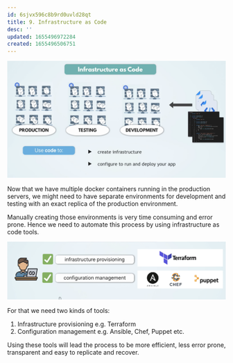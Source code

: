 ```yaml
---
id: 6sjvx596c8b9rd0uvld28qt
title: 9. Infrastructure as Code
desc: ''
updated: 1655496972284
created: 1655496506751
---
```


![Setting up multiple environments](/assets/images/2022-06-18-01-41-30.png)

Now that we have multiple docker containers running in the production servers, we might need to have separate environments for development and testing with an exact replica of the production environment.

Manually creating those environments is very time consuming and error prone. Hence we need to automate this process by using infrastructure as code tools.

![Infrastructure as code tools](/assets/images/2022-06-18-01-41-59.png)

For that we need two kinds of tools:

1. Infrastructure provisioning e.g. Terraform
2. Configuration management e.g. Ansible, Chef, Puppet etc.

Using these tools will lead the process to be more efficient, less error prone, transparent and easy to replicate and recover.
